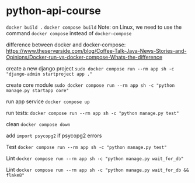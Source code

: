# python-api-course

`docker build .`
`docker compose build`
Note: on Linux, we need to use the command `docker compose` instead of `docker-compose`


difference between docker and docker-compose:
https://www.theserverside.com/blog/Coffee-Talk-Java-News-Stories-and-Opinions/Docker-run-vs-docker-compose-Whats-the-difference

create a new django project
`sudo docker compose run --rm app sh -c "django-admin startproject app ."`

create core module
`sudo docker compose run --rm app sh -c "python manage.py startapp core"`

run app service
`docker compose up`

run tests:
`docker compose run --rm app sh -c "python manage.py test"`

clean
`docker compose down`

add `import psycopg2` if psycopg2 errors

Test
`docker compose run --rm app sh -c "python manage.py test"`

Lint
`docker compose run --rm app sh -c "python manage.py wait_for_db"`

Lint
`docker compose run --rm app sh -c "python manage.py wait_for_db && flake8"`



